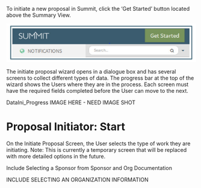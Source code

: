 To initiate a new proposal in Summit, click the ‘Get Started’ button located above the Summary View.

![Get Started Button](../images/navigation/NavGen_GetStarted.jpg)

The initiate proposal wizard opens in a dialogue box and has several screens to collect different types of data.  The progress bar at the top of the wizard shows the Users where they are in the process.  Each screen must have the required fields completed before the User can move to the next.

DataIni_Progress IMAGE HERE  -  NEED IMAGE SHOT

# Proposal Initiator: Start
On the Initiate Proposal Screen, the User selects the type of work they are initiating.  Note:  This is currently a temporary screen that will be replaced with more detailed options in the future.

Include Selecting a Sponsor from Sponsor and Org Documentation

INCLUDE SELECTING AN ORGANIZATION INFORMATION
